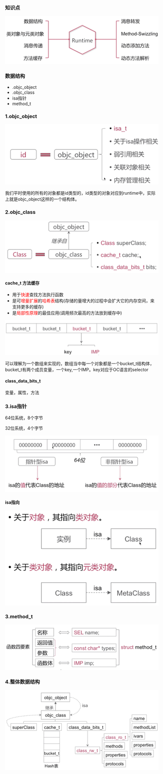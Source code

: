 ### 知识点

![考点](images/知识点.png) 

### 数据结构

* .objc_object
* .objc_class
* isa指针
* method_t

### 1.objc_object

![objc_object](images/objc_object.png)

我们平时使用的所有的对象都是id类型的，id类型的对象对应到runtime中，实际上就是objc_object这样的一个结构体。

### 2.objc_class

![objc_class](images/objc_class.png)

#### cache_t  方法缓存

* 用于<font color='red'>快速</font>查找方法执行函数
* 是可<font color='red'>增量扩展</font>的<font color='red'>哈希表</font>结构(存储的量增大的过程中会扩大它的内存空间，来支持更多的缓存)
* 是<font color='red'>局部性原理</font>的最佳应用(调用频次最高的方法放到缓存中)  

![cache_t](images/cache_t.png)

可以理解为一个数组来实现的，数组当中每一个对象都是一个bucket_t结构体，bucket_t有两个成员变量，一个key,一个IMP。key对应于OC语言的selector

#### class\_data\_bits_t
变量，属性，方法

### 3.isa指针

64位系统，8个字节

32位系统，4个字节

![isa指针](images/isa指针.png)

#### isa指向

![isa指向](images/isa指向.png)

### 3.method_t
![method_t](images/method_t.png)

### 4.整体数据结构
![整体结构](images/整体结构.png)

